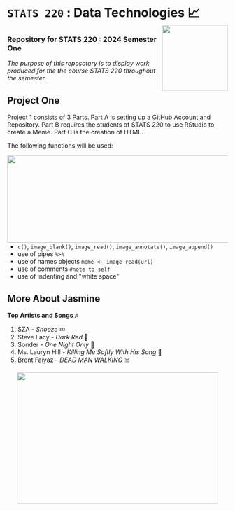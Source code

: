 <!--- First Level of Heading --->
# `STATS 220` : Data Technologies 📈 <img align="right" width="150" height="150" src="https://upload.wikimedia.org/wikipedia/commons/9/9c/University_of_Auckland_logo.png">

<!--- Second Level of Heading --->
### Repository for STATS 220 : 2024 Semester One

<!--- Use of Italics --->
*The purpose of this reposotory is to display work produced for the the course STATS 220 throughout the semester.*

## Project One  

Project 1 consists of 3 Parts. Part A is setting up a GitHub Account and Repository. Part B requires the students of STATS 220 to use RStudio to create a Meme. Part C is the creation of HTML. 

The following functions will be used:

<!--- Use of Unordered List --->

<img align="right" width="550" height="200" src="https://upload.wikimedia.org/wikipedia/commons/thumb/d/d0/RStudio_logo_flat.svg/1280px-RStudio_logo_flat.svg.png">

* `c()`, `image_blank()`, `image_read()`, `image_annotate()`, `image_append()`
* use of pipes `%>%`
* use of names objects `meme <- image_read(url)`
* use of comments `#note to self`
* use of indenting and "white space"

## More About Jasmine

<!--- Use of Bold --->
**Top Artists and Songs 🎶**

1. SZA - *Snooze* 💤
2. Steve Lacy - *Dark Red* 🎸
3. Sonder - *One Night Only* 🌃
4. Ms. Lauryn Hill - *Killing Me Softly With His Song* 🎷
5. Brent Faiyaz - *DEAD MAN WALKING* ☠️

<p align="center">
  <img width="460" height="300" src="file:///Users/jasminehayer/Desktop/arlo.png">
</p>


<!--- Use of Website Link --->







